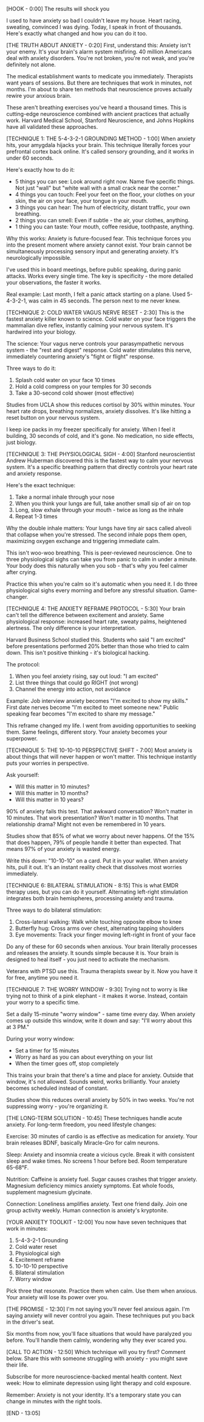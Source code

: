 [HOOK - 0:00]
The results will shock you

I used to have anxiety so bad I couldn't leave my house. Heart racing, sweating, convinced I was dying. Today, I speak in front of thousands. Here's exactly what changed and how you can do it too.

[THE TRUTH ABOUT ANXIETY - 0:20]
First, understand this: Anxiety isn't your enemy. It's your brain's alarm system misfiring. 40 million Americans deal with anxiety disorders. You're not broken, you're not weak, and you're definitely not alone.

The medical establishment wants to medicate you immediately. Therapists want years of sessions. But there are techniques that work in minutes, not months. I'm about to share ten methods that neuroscience proves actually rewire your anxious brain.

These aren't breathing exercises you've heard a thousand times. This is cutting-edge neuroscience combined with ancient practices that actually work. Harvard Medical School, Stanford Neuroscience, and Johns Hopkins have all validated these approaches.

[TECHNIQUE 1: THE 5-4-3-2-1 GROUNDING METHOD - 1:00]
When anxiety hits, your amygdala hijacks your brain. This technique literally forces your prefrontal cortex back online. It's called sensory grounding, and it works in under 60 seconds.

Here's exactly how to do it:
- 5 things you can see: Look around right now. Name five specific things. Not just "wall" but "white wall with a small crack near the corner."
- 4 things you can touch: Feel your feet on the floor, your clothes on your skin, the air on your face, your tongue in your mouth.
- 3 things you can hear: The hum of electricity, distant traffic, your own breathing.
- 2 things you can smell: Even if subtle - the air, your clothes, anything.
- 1 thing you can taste: Your mouth, coffee residue, toothpaste, anything.

Why this works: Anxiety is future-focused fear. This technique forces you into the present moment where anxiety cannot exist. Your brain cannot be simultaneously processing sensory input and generating anxiety. It's neurologically impossible.

I've used this in board meetings, before public speaking, during panic attacks. Works every single time. The key is specificity - the more detailed your observations, the faster it works.

Real example: Last month, I felt a panic attack starting on a plane. Used 5-4-3-2-1, was calm in 45 seconds. The person next to me never knew.

[TECHNIQUE 2: COLD WATER VAGUS NERVE RESET - 2:30]
This is the fastest anxiety killer known to science. Cold water on your face triggers the mammalian dive reflex, instantly calming your nervous system. It's hardwired into your biology.

The science: Your vagus nerve controls your parasympathetic nervous system - the "rest and digest" response. Cold water stimulates this nerve, immediately countering anxiety's "fight or flight" response.

Three ways to do it:
1. Splash cold water on your face 10 times
2. Hold a cold compress on your temples for 30 seconds
3. Take a 30-second cold shower (most effective)

Studies from UCLA show this reduces cortisol by 30% within minutes. Your heart rate drops, breathing normalizes, anxiety dissolves. It's like hitting a reset button on your nervous system.

I keep ice packs in my freezer specifically for anxiety. When I feel it building, 30 seconds of cold, and it's gone. No medication, no side effects, just biology.

[TECHNIQUE 3: THE PHYSIOLOGICAL SIGH - 4:00]
Stanford neuroscientist Andrew Huberman discovered this is the fastest way to calm your nervous system. It's a specific breathing pattern that directly controls your heart rate and anxiety response.

Here's the exact technique:
1. Take a normal inhale through your nose
2. When you think your lungs are full, take another small sip of air on top
3. Long, slow exhale through your mouth - twice as long as the inhale
4. Repeat 1-3 times

Why the double inhale matters: Your lungs have tiny air sacs called alveoli that collapse when you're stressed. The second inhale pops them open, maximizing oxygen exchange and triggering immediate calm.

This isn't woo-woo breathing. This is peer-reviewed neuroscience. One to three physiological sighs can take you from panic to calm in under a minute. Your body does this naturally when you sob - that's why you feel calmer after crying.

Practice this when you're calm so it's automatic when you need it. I do three physiological sighs every morning and before any stressful situation. Game-changer.

[TECHNIQUE 4: THE ANXIETY REFRAME PROTOCOL - 5:30]
Your brain can't tell the difference between excitement and anxiety. Same physiological response: increased heart rate, sweaty palms, heightened alertness. The only difference is your interpretation.

Harvard Business School studied this. Students who said "I am excited" before presentations performed 20% better than those who tried to calm down. This isn't positive thinking - it's biological hacking.

The protocol:
1. When you feel anxiety rising, say out loud: "I am excited"
2. List three things that could go RIGHT (not wrong)
3. Channel the energy into action, not avoidance

Example: Job interview anxiety becomes "I'm excited to show my skills." First date nerves become "I'm excited to meet someone new." Public speaking fear becomes "I'm excited to share my message."

This reframe changed my life. I went from avoiding opportunities to seeking them. Same feelings, different story. Your anxiety becomes your superpower.

[TECHNIQUE 5: THE 10-10-10 PERSPECTIVE SHIFT - 7:00]
Most anxiety is about things that will never happen or won't matter. This technique instantly puts your worries in perspective.

Ask yourself:
- Will this matter in 10 minutes?
- Will this matter in 10 months?
- Will this matter in 10 years?

90% of anxiety fails this test. That awkward conversation? Won't matter in 10 minutes. That work presentation? Won't matter in 10 months. That relationship drama? Might not even be remembered in 10 years.

Studies show that 85% of what we worry about never happens. Of the 15% that does happen, 79% of people handle it better than expected. That means 97% of your anxiety is wasted energy.

Write this down: "10-10-10" on a card. Put it in your wallet. When anxiety hits, pull it out. It's an instant reality check that dissolves most worries immediately.

[TECHNIQUE 6: BILATERAL STIMULATION - 8:15]
This is what EMDR therapy uses, but you can do it yourself. Alternating left-right stimulation integrates both brain hemispheres, processing anxiety and trauma.

Three ways to do bilateral stimulation:
1. Cross-lateral walking: Walk while touching opposite elbow to knee
2. Butterfly hug: Cross arms over chest, alternating tapping shoulders
3. Eye movements: Track your finger moving left-right in front of your face

Do any of these for 60 seconds when anxious. Your brain literally processes and releases the anxiety. It sounds simple because it is. Your brain is designed to heal itself - you just need to activate the mechanism.

Veterans with PTSD use this. Trauma therapists swear by it. Now you have it for free, anytime you need it.

[TECHNIQUE 7: THE WORRY WINDOW - 9:30]
Trying not to worry is like trying not to think of a pink elephant - it makes it worse. Instead, contain your worry to a specific time.

Set a daily 15-minute "worry window" - same time every day. When anxiety comes up outside this window, write it down and say: "I'll worry about this at 3 PM."

During your worry window:
- Set a timer for 15 minutes
- Worry as hard as you can about everything on your list
- When the timer goes off, stop completely

This trains your brain that there's a time and place for anxiety. Outside that window, it's not allowed. Sounds weird, works brilliantly. Your anxiety becomes scheduled instead of constant.

Studies show this reduces overall anxiety by 50% in two weeks. You're not suppressing worry - you're organizing it.

[THE LONG-TERM SOLUTION - 10:45]
These techniques handle acute anxiety. For long-term freedom, you need lifestyle changes:

Exercise: 30 minutes of cardio is as effective as medication for anxiety. Your brain releases BDNF, basically Miracle-Gro for calm neurons.

Sleep: Anxiety and insomnia create a vicious cycle. Break it with consistent sleep and wake times. No screens 1 hour before bed. Room temperature 65-68°F.

Nutrition: Caffeine is anxiety fuel. Sugar causes crashes that trigger anxiety. Magnesium deficiency mimics anxiety symptoms. Eat whole foods, supplement magnesium glycinate.

Connection: Loneliness amplifies anxiety. Text one friend daily. Join one group activity weekly. Human connection is anxiety's kryptonite.

[YOUR ANXIETY TOOLKIT - 12:00]
You now have seven techniques that work in minutes:
1. 5-4-3-2-1 Grounding
2. Cold water reset
3. Physiological sigh
4. Excitement reframe
5. 10-10-10 perspective
6. Bilateral stimulation
7. Worry window

Pick three that resonate. Practice them when calm. Use them when anxious. Your anxiety will lose its power over you.

[THE PROMISE - 12:30]
I'm not saying you'll never feel anxious again. I'm saying anxiety will never control you again. These techniques put you back in the driver's seat.

Six months from now, you'll face situations that would have paralyzed you before. You'll handle them calmly, wondering why they ever scared you.

[CALL TO ACTION - 12:50]
Which technique will you try first? Comment below. Share this with someone struggling with anxiety - you might save their life.

Subscribe for more neuroscience-backed mental health content. Next week: How to eliminate depression using light therapy and cold exposure.

Remember: Anxiety is not your identity. It's a temporary state you can change in minutes with the right tools.

[END - 13:05]